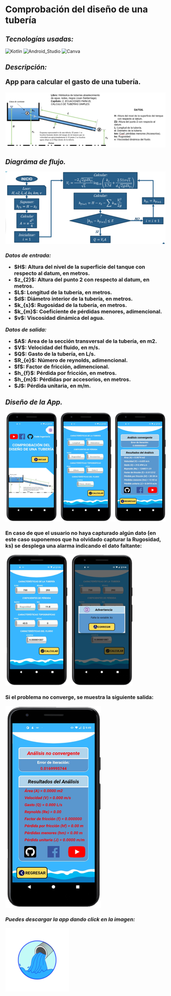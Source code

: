 # Comprobación del diseño de una tubería

## _Tecnologías usadas:_
![Kotlin](https://img.shields.io/badge/Kotlin-0095D5?&style=for-the-badge&logo=kotlin&logoColor=white)
![Android_Studio](https://img.shields.io/badge/Android_Studio-3DDC84?style=for-the-badge&logo=android-studio&logoColor=white)
![Canva](https://img.shields.io/badge/Canva-%2300C4CC.svg?&style=for-the-badge&logo=Canva&logoColor=white)

<h2>
  <i><b>Descripción:</i></b>
  <p>App para calcular el gasto de una tubería.</p>
</h2>

<img src="/src_appCDT/esquema0.png">

<h2>
  <i>Diagráma de flujo.</i>
</h2>

<img src="/src_appCDT/DDF.png">

<h3>
  <i>Datos de entrada:</i>
  <ul>
    <li>$H$: Altura del nivel de la superficie del tanque con respecto al datum, en metros.</li>
    <li>$z_{2}$: Altura del punto 2 con respecto al datum, en metros.</li>
    <li>$L$: Longitud de la tubería, en metros.</li>
    <li>$d$: Diámetro interior de la tubería, en metros.</li>
    <li>$k_{s}$: Rugosidad de la tubería, en metros.</li>
    <li>$k_{m}$: Coeficiente de pérdidas menores, adimencional.</li>
    <li>$v$: Viscosidad dinámica del agua.</li>
  </ul>
  <i>Datos de salida:</i>
  <ul>
    <li>$A$: Area de la sección transversal de la tubería, en m2.</li>
    <li>$V$: Velocidad del fluido, en m/s.</li>
    <li>$Q$: Gasto de la tubería, en L/s.</li>
    <li>$R_{e}$: Número de reynolds, adimencional.</li>
    <li>$f$: Factor de fricción, adimencional.</li>
    <li>$h_{f}$: Pérdida por fricción, en metros.</li>
    <li>$h_{m}$: Pérdidas por accesorios, en metros.</li>
    <li>$J$:  Pérdida unitaria, en m/m.</li>
   </ul>
</h3>
  
<h2>
  <i>Diseño de la App.</i>
</h2>

<img src="/src_appCDT/TresPantallasApp.png">

<h3>
  <p>
    En caso de que el usuario no haya capturado algún dato (en este caso suponemos que ha olvidado capturar la Rugosidad, ks) se desplega una alarma indicando el dato
    faltante:
  </p>
</h3>

<img src="/src_appCDT/CorregirApp.png" width=400>

<h3>
  <p>
    Si el problema no converge, se muestra la siguiente salida:
  </p>
</h3>
  
  <img src="/src_appCDT/ErrorApp.png" width=300>

<h3>
  <i>Puedes descargar la app dando click en la imagen:</i>
</h3>

<a href="https://drive.google.com/file/d/1cw4lLn5c0ftJnA6dQr1kFca5vZ0B1Clp/view?usp=sharing">
          <img src="/src_appCDT/icono_fondo.png" width=200>
</a>
